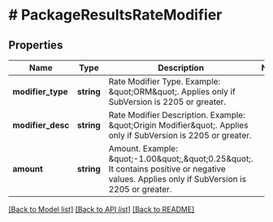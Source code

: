 # # PackageResultsRateModifier

## Properties

Name | Type | Description | Notes
------------ | ------------- | ------------- | -------------
**modifier_type** | **string** | Rate Modifier Type. Example: \&quot;ORM\&quot;. Applies only if SubVersion is 2205 or greater. |
**modifier_desc** | **string** | Rate Modifier Description. Example: \&quot;Origin Modifier\&quot;. Applies only if SubVersion is 2205 or greater. |
**amount** | **string** | Amount. Example: \&quot;-1.00\&quot;,\&quot;0.25\&quot;. It contains positive or negative values. Applies only if SubVersion is 2205 or greater. |

[[Back to Model list]](../../README.md#models) [[Back to API list]](../../README.md#endpoints) [[Back to README]](../../README.md)
